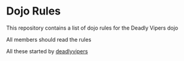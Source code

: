 Dojo Rules
==========

This repository contains a list of dojo rules for the Deadly Vipers dojo

All members should read the rules

All these started by [deadlyvipers]("https://github.com/deadlyvipers")
